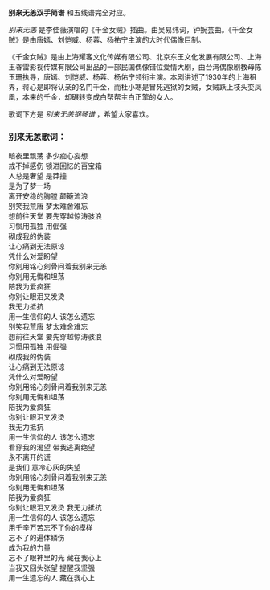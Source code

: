 

**别来无恙双手简谱** 和五线谱完全对应。

_别来无恙_ 是李佳薇演唱的《千金女贼》插曲。由吴易纬词，钟婉芸曲。《千金女贼》是由唐嫣、刘恺威、杨蓉、杨祐宁主演的大时代偶像巨制。

《千金女贼》是由上海耀客文化传媒有限公司、北京东王文化发展有限公司、上海玉春雷影视传媒有限公司出品的一部民国偶像错位爱情大剧，由台湾偶像剧教母陈玉珊执导，唐嫣、刘恺威、杨蓉、杨佑宁领衔主演。本剧讲述了1930年的上海租界，蒋心是即将认亲的名门千金，而杜小寒是冒死逃狱的女贼，女贼跃上枝头变凤凰，本来的千金，却碾转变成白帮帮主白正擎的女人。

歌词下方是 _别来无恙钢琴谱_ ，希望大家喜欢。

### 别来无恙歌词：

暗夜里飘荡 多少痴心妄想  
戒不掉感伤 锁进回忆的百宝箱  
人总是奢望 是莽撞  
是为了梦一场  
离开安稳的胸膛 颠簸流浪  
别笑我荒唐 梦太难舍难忘  
想前往天堂 要先穿越惊涛骇浪  
习惯用孤独 用倔强  
砌成我的伪装  
让心痛到无法原谅  
凭什么对爱盼望  
你别用铭心刻骨问着我别来无恙  
你别用无悔和坦荡  
陪我为爱疯狂  
你别让眼泪又发烫  
我无力抵抗  
用一生信仰的人 该怎么遗忘  
别笑我荒唐 梦太难舍难忘  
想前往天堂 要先穿越惊涛骇浪  
习惯用孤独 用倔强  
砌成我的伪装  
让心痛到无法原谅  
凭什么对爱盼望  
你别用铭心刻骨问着我别来无恙  
你别用无悔和坦荡  
陪我为爱疯狂  
你别让眼泪又发烫  
我无力抵抗  
用一生信仰的人 该怎么遗忘  
看穿我的渴望 带我逃离绝望  
永不离开的谎  
是我们 意冷心灰的失望  
你别用铭心刻骨问着我别来无恙  
你别用无悔和坦荡  
陪我为爱疯狂  
你别让眼泪又发烫 我无力抵抗  
用一生信仰的人 该怎么遗忘  
用千辛万苦忘不了你的模样  
忘不了的遍体鳞伤  
成为我的力量  
忘不了眼神里的光 藏在我心上  
当我又回头张望 提醒我坚强  
用一生遗忘的人 藏在我心上


